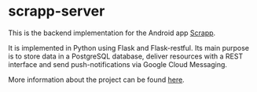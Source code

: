 # scrapp-server

This is the backend implementation for the Android app [Scrapp](https://github.com/tilmanginzel/scrapp).

It is implemented in Python using Flask and Flask-restful. Its main purpose is to store data in a PostgreSQL database, deliver resources with a REST interface and send push-notifications via Google Cloud Messaging.

More information about the project can be found [here](https://github.com/tilmanginzel/scrapp).
